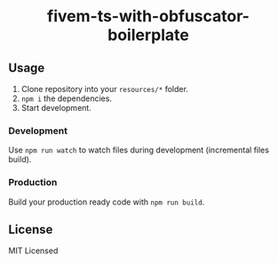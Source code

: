 <h1 align="center">fivem-ts-with-obfuscator-boilerplate</h1>

## Usage
1. Clone repository into your `resources/*` folder.
2. `npm i` the dependencies.
3. Start development.

### Development
Use `npm run watch` to watch files during development (incremental files build).

### Production
Build your production ready code with `npm run build`.

## License
MIT Licensed